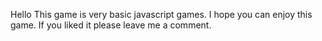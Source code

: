 Hello
This game is very basic javascript games.
I hope you can enjoy this game. 
If you liked it please leave me a comment.
